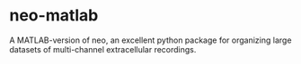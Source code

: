 # neo-matlab
A MATLAB-version of neo, an excellent python package for organizing large datasets of multi-channel extracellular recordings.
